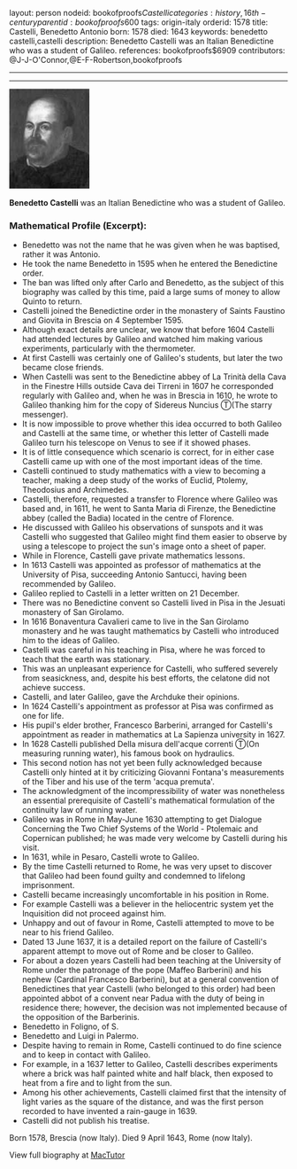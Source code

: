 layout: person
nodeid: bookofproofs$Castelli
categories: history,16th-century
parentid: bookofproofs$600
tags: origin-italy
orderid: 1578
title: Castelli, Benedetto Antonio
born: 1578
died: 1643
keywords: benedetto castelli,castelli
description: Benedetto Castelli was an Italian Benedictine who was a student of Galileo.
references: bookofproofs$6909
contributors: @J-J-O'Connor,@E-F-Robertson,bookofproofs

---



---

![Castelli.jpg](https://github.com/bookofproofs/bookofproofs.github.io/blob/main/_sources/_assets/images/portraits/Castelli.jpg?raw=true)

**Benedetto Castelli** was an Italian Benedictine who was a student of Galileo.

### Mathematical Profile (Excerpt):
* Benedetto was not the name that he was given when he was baptised, rather it was Antonio.
* He took the name Benedetto in 1595 when he entered the Benedictine order.
* The ban was lifted only after Carlo and Benedetto, as the subject of this biography was called by this time, paid a large sums of money to allow Quinto to return.
* Castelli joined the Benedictine order in the monastery of Saints Faustino and Giovita in Brescia on 4 September 1595.
* Although exact details are unclear, we know that before 1604 Castelli had attended lectures by Galileo and watched him making various experiments, particularly with the thermometer.
* At first Castelli was certainly one of Galileo's students, but later the two became close friends.
* When Castelli was sent to the Benedictine abbey of La Trinità della Cava in the Finestre Hills outside Cava dei Tirreni in 1607 he corresponded regularly with Galileo and, when he was in Brescia in 1610, he wrote to Galileo thanking him for the copy of Sidereus Nuncius Ⓣ(The starry messenger).
* It is now impossible to prove whether this idea occurred to both Galileo and Castelli at the same time, or whether this letter of Castelli made Galileo turn his telescope on Venus to see if it showed phases.
* It is of little consequence which scenario is correct, for in either case Castelli came up with one of the most important ideas of the time.
* Castelli continued to study mathematics with a view to becoming a teacher, making a deep study of the works of Euclid, Ptolemy, Theodosius and Archimedes.
* Castelli, therefore, requested a transfer to Florence where Galileo was based and, in 1611, he went to Santa Maria di Firenze, the Benedictine abbey (called the Badia) located in the centre of Florence.
* He discussed with Galileo his observations of sunspots and it was Castelli who suggested that Galileo might find them easier to observe by using a telescope to project the sun's image onto a sheet of paper.
* While in Florence, Castelli gave private mathematics lessons.
* In 1613 Castelli was appointed as professor of mathematics at the University of Pisa, succeeding Antonio Santucci, having been recommended by Galileo.
* Galileo replied to Castelli in a letter written on 21 December.
* There was no Benedictine convent so Castelli lived in Pisa in the Jesuati monastery of San Girolamo.
* In 1616 Bonaventura Cavalieri came to live in the San Girolamo monastery and he was taught mathematics by Castelli who introduced him to the ideas of Galileo.
* Castelli was careful in his teaching in Pisa, where he was forced to teach that the earth was stationary.
* This was an unpleasant experience for Castelli, who suffered severely from seasickness, and, despite his best efforts, the celatone did not achieve success.
* Castelli, and later Galileo, gave the Archduke their opinions.
* In 1624 Castelli's appointment as professor at Pisa was confirmed as one for life.
* His pupil's elder brother, Francesco Barberini, arranged for Castelli's appointment as reader in mathematics at La Sapienza university in 1627.
* In 1628 Castelli published Della misura dell'acque correnti Ⓣ(On measuring running water), his famous book on hydraulics.
* This second notion has not yet been fully acknowledged because Castelli only hinted at it by criticizing Giovanni Fontana's measurements of the Tiber and his use of the term 'acqua premuta'.
* The acknowledgment of the incompressibility of water was nonetheless an essential prerequisite of Castelli's mathematical formulation of the continuity law of running water.
* Galileo was in Rome in May-June 1630 attempting to get Dialogue Concerning the Two Chief Systems of the World - Ptolemaic and Copernican published; he was made very welcome by Castelli during his visit.
* In 1631, while in Pesaro, Castelli wrote to Galileo.
* By the time Castelli returned to Rome, he was very upset to discover that Galileo had been found guilty and condemned to lifelong imprisonment.
* Castelli became increasingly uncomfortable in his position in Rome.
* For example Castelli was a believer in the heliocentric system yet the Inquisition did not proceed against him.
* Unhappy and out of favour in Rome, Castelli attempted to move to be near to his friend Galileo.
* Dated 13 June 1637, it is a detailed report on the failure of Castelli's apparent attempt to move out of Rome and be closer to Galileo.
* For about a dozen years Castelli had been teaching at the University of Rome under the patronage of the pope (Maffeo Barberini) and his nephew (Cardinal Francesco Barberini), but at a general convention of Benedictines that year Castelli (who belonged to this order) had been appointed abbot of a convent near Padua with the duty of being in residence there; however, the decision was not implemented because of the opposition of the Barberinis.
* Benedetto in Foligno, of S.
* Benedetto and Luigi in Palermo.
* Despite having to remain in Rome, Castelli continued to do fine science and to keep in contact with Galileo.
* For example, in a 1637 letter to Galileo, Castelli describes experiments where a brick was half painted white and half black, then exposed to heat from a fire and to light from the sun.
* Among his other achievements, Castelli claimed first that the intensity of light varies as the square of the distance, and was the first person recorded to have invented a rain-gauge in 1639.
* Castelli did not publish his treatise.

Born 1578, Brescia (now Italy). Died 9 April 1643, Rome (now Italy).

View full biography at [MacTutor](https://mathshistory.st-andrews.ac.uk/Biographies/Castelli/)
